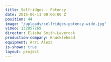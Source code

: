 ```yaml
---
title: Selfridges - Potency
date: 2015-06-11 00:00:00 Z
position: 44
image: "/uploads/selfridges-potency-wide.jpg"
vimeo: 132857269
director: Elisha Smith-Leverock
production-company: Knucklehead
equipment: Arri Alexa
is-shown: true
layout: project
---
```


